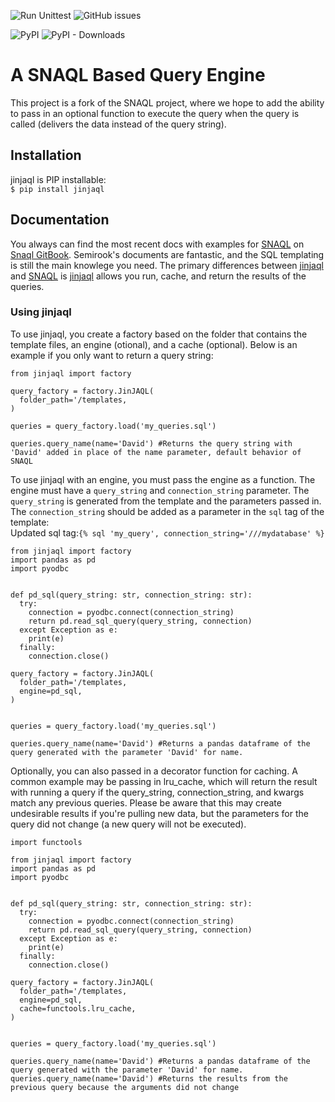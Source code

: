 ![Run Unittest](https://github.com/RichFoley/jinjaql/workflows/Run%20Unittest/badge.svg)
![GitHub issues](https://img.shields.io/github/issues/RichFoley/jinjaql)

![PyPI](https://img.shields.io/pypi/v/jinjaql)
![PyPI - Downloads](https://img.shields.io/pypi/dm/jinjaql?label=PyPI%20downloads)

# A SNAQL Based Query Engine

This project is a fork of the SNAQL project, where we hope to add the ability to pass in an optional function to 
execute the query when the query is called (delivers the data instead of the query string). 

## Installation

jinjaql is PIP installable:<br>
`$ pip install jinjaql`

## Documentation

You always can find the most recent docs with examples for [SNAQL](https://github.com/semirook/snaql) on [Snaql GitBook](https://semirook.gitbooks.io/snaql/content/).
Semirook's documents are fantastic, and the SQL templating is still the main knowlege you need.
The primary differences between [jinjaql](https://github.com/RichFoley/jinjaql) and [SNAQL](https://github.com/semirook/snaql) is [jinjaql](https://github.com/RichFoley/jinjaql) allows you run, cache, and return the results of the queries. 

### Using jinjaql
To use jinjaql, you create a factory based on the folder that contains the template files, an engine (otional), and a cache (optional). Below is an example if you only want to return a query string:

```
from jinjaql import factory

query_factory = factory.JinJAQL(
  folder_path='/templates,
)

queries = query_factory.load('my_queries.sql')

queries.query_name(name='David') #Returns the query string with 'David' added in place of the name parameter, default behavior of SNAQL

```

To use jinjaql with an engine, you must pass the engine as a function. The engine must have a `query_string` and `connection_string` parameter. The `query_string` is generated from the template and the parameters passed in. The `connection_string` should be added as a parameter in the `sql` tag of the template: <br>
Updated sql tag:`{% sql 'my_query', connection_string='///mydatabase' %}`<br>

```
from jinjaql import factory
import pandas as pd
import pyodbc


def pd_sql(query_string: str, connection_string: str):
  try:
    connection = pyodbc.connect(connection_string)
    return pd.read_sql_query(query_string, connection)
  except Exception as e:
    print(e)
  finally:
    connection.close()

query_factory = factory.JinJAQL(
  folder_path='/templates,
  engine=pd_sql,
)


queries = query_factory.load('my_queries.sql')

queries.query_name(name='David') #Returns a pandas dataframe of the query generated with the parameter 'David' for name.

```
Optionally, you can also passed in a decorator function for caching. A common example may be passing in lru_cache, which will return the result with running a query if the query_string, connection_string, and kwargs match any previous queries. Please be aware that this may create undesirable results if you're pulling new data, but the parameters for the query did not change (a new query will not be executed).

```
import functools

from jinjaql import factory
import pandas as pd
import pyodbc


def pd_sql(query_string: str, connection_string: str):
  try:
    connection = pyodbc.connect(connection_string)
    return pd.read_sql_query(query_string, connection)
  except Exception as e:
    print(e)
  finally:
    connection.close()

query_factory = factory.JinJAQL(
  folder_path='/templates,
  engine=pd_sql,
  cache=functools.lru_cache,
)


queries = query_factory.load('my_queries.sql')

queries.query_name(name='David') #Returns a pandas dataframe of the query generated with the parameter 'David' for name.
queries.query_name(name='David') #Returns the results from the previous query because the arguments did not change

```

